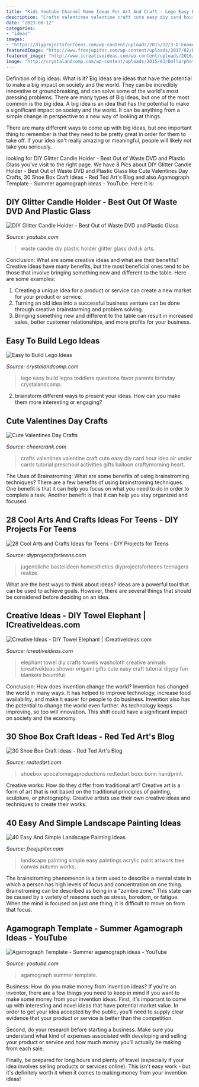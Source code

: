 ```yaml
---
title: "Kids Youtube Channel Name Ideas For Art And Craft - Lego Easy Build Legos Toddlers Questions Favor Parents Birthday Crystalandcomp"
description: "Crafts valentines valentine craft cute easy diy card hour idea air under cards tutorial preschool activities gifts balloon craftymorning heart"
date: "2023-08-12"
categories:
- "ideas"
images:
- "https://diyprojectsforteens.com/wp-content/uploads/2015/12/3-D-Enamel-Dots.jpg"
featuredImage: "http://www.freejupiter.com/wp-content/uploads/2017/02/Easy-And-Simple-Landscape-Painting-Ideas-8-1.jpg"
featured_image: "http://www.icreativeideas.com/wp-content/uploads/2016/05/Creative-Ideas-DIY-Towel-Elephant-thumb2.jpg?0d7df5"
image: "http://crystalandcomp.com/wp-content/uploads/2015/03/Dollarphotoclub_71592663.jpg"
---
```



Definition of big ideas: What is it?
Big Ideas are ideas that have the potential to make a big impact on society and the world. They can be incredibly innovative or groundbreaking, and can solve some of the world's most pressing problems.
There are many types of Big Ideas, but one of the most common is the big idea. A big idea is an idea that has the potential to make a significant impact on society and the world. It can be anything from a simple change in perspective to a new way of looking at things.

There are many different ways to come up with big ideas, but one important thing to remember is that they need to be pretty great in order for them to take off. If your idea isn't really amazing or meaningful, people will likely not take you seriously.

	

		
looking for DIY Glitter Candle Holder - Best Out of Waste DVD and Plastic Glass you've visit to the right page. We have 8 Pics about DIY Glitter Candle Holder - Best Out of Waste DVD and Plastic Glass like Cute Valentines Day Crafts, 30 Shoe Box Craft Ideas - Red Ted Art&#039;s Blog and also Agamograph Template - Summer agamograph ideas - YouTube. Here it is:
		
    
## DIY Glitter Candle Holder - Best Out Of Waste DVD And Plastic Glass

<img loading=lazy src="http://i.ytimg.com/vi/bQjVXZrRpds/maxresdefault.jpg" onerror="this.onerror=null;this.src='https://tse4.mm.bing.net/th?id=OIP.iQvB7YhRDL5FlRED3LykvQHaEK&amp;pid=15.1';" alt="DIY Glitter Candle Holder - Best Out of Waste DVD and Plastic Glass">

_Source: youtube.com_

>waste candle diy plastic holder glitter glass dvd jk arts. 

	

Conclusion: What are some creative ideas and what are their benefits?
Creative ideas have many benefits, but the most beneficial ones tend to be those that involve bringing something new and different to the table. Here are some examples:
1. Creating a unique idea for a product or service can create a new market for your product or service.
2. Turning an old idea into a successful business venture can be done through creative brainstorming and problem solving.
3. Bringing something new and different to the table can result in increased sales, better customer relationships, and more profits for your business.

    
## Easy To Build Lego Ideas

<img loading=lazy src="http://crystalandcomp.com/wp-content/uploads/2015/03/Dollarphotoclub_71592663.jpg" onerror="this.onerror=null;this.src='https://tse3.mm.bing.net/th?id=OIP.W8H_IWpRzPWD-DBNFD2X2QHaHa&amp;pid=15.1';" alt="Easy to Build Lego Ideas">

_Source: crystalandcomp.com_

>lego easy build legos toddlers questions favor parents birthday crystalandcomp. 

	

2. brainstorm different ways to present your ideas. How can you make them more interesting or engaging?

    
## Cute Valentines Day Crafts

<img loading=lazy src="http://www.cheercrank.com/wp-content/uploads/2016/02/07valentinesdaycrafts.jpg" onerror="this.onerror=null;this.src='https://tse2.mm.bing.net/th?id=OIP.7yPt6sQCdnGsrjlCa4ZUSQHaN9&amp;pid=15.1';" alt="Cute Valentines Day Crafts">

_Source: cheercrank.com_

>crafts valentines valentine craft cute easy diy card hour idea air under cards tutorial preschool activities gifts balloon craftymorning heart. 

	

The Uses of Brainstroming: What are some benefits of using brainstroming techniques?
There are a few benefits of using brainstroming techniques. One benefit is that it can help you focus on what you need to do in order to complete a task. Another benefit is that it can help you stay organized and focused.

    
## 28 Cool Arts And Crafts Ideas For Teens - DIY Projects For Teens

<img loading=lazy src="https://diyprojectsforteens.com/wp-content/uploads/2015/12/3-D-Enamel-Dots.jpg" onerror="this.onerror=null;this.src='https://tse2.mm.bing.net/th?id=OIP.nZcwyUEtkEMuz9hwituppgHaNC&amp;pid=15.1';" alt="28 Cool Arts and Crafts Ideas for Teens - DIY Projects for Teens">

_Source: diyprojectsforteens.com_

>jugendliche bastelideen homesthetics diyprojectsforteens teenagers realize. 

	

What are the best ways to think about ideas?
Ideas are a powerful tool that can be used to achieve goals. However, there are several things that should be considered before deciding on an idea.

    
## Creative Ideas - DIY Towel Elephant | ICreativeIdeas.com

<img loading=lazy src="http://www.icreativeideas.com/wp-content/uploads/2016/05/Creative-Ideas-DIY-Towel-Elephant-thumb2.jpg?0d7df5" onerror="this.onerror=null;this.src='https://tse4.mm.bing.net/th?id=OIP.gJJZMJpchU3eIQLdHMdNsQHaL5&amp;pid=15.1';" alt="Creative Ideas - DIY Towel Elephant | iCreativeIdeas.com">

_Source: icreativeideas.com_

>elephant towel diy crafts towels washcloth creative animals icreativeideas shower origami gifts cute easy craft tutorial diyjoy fun blankets bountiful. 

	

Conclusion: How does invention change the world?
Invention has changed the world in many ways. It has helped to improve technology, increase food availability, and make it easier for people to do business. Invention also has the potential to change the world even further. As technology keeps improving, so too will innovation. This shift could have a significant impact on society and the economy.

    
## 30 Shoe Box Craft Ideas - Red Ted Art&#039;s Blog

<img loading=lazy src="http://www.redtedart.com/wp-content/uploads/2015/05/30-Wonderful-Shoe-Box-Craft-Ideas.jpg" onerror="this.onerror=null;this.src='https://tse3.mm.bing.net/th?id=OIP.Hrlu2VyxL0CMbyJNkJtDtgHaHa&amp;pid=15.1';" alt="30 Shoe Box Craft Ideas - Red Ted Art&#039;s Blog">

_Source: redtedart.com_

>shoebox apocalomegaproductions redtedart boxx bonn handprint. 

	

Creative works: How do they differ from traditional art?
Creative art is a form of art that is not based on the traditional principles of painting, sculpture, or photography. Creative artists use their own creative ideas and techniques to create their works.

    
## 40 Easy And Simple Landscape Painting Ideas

<img loading=lazy src="http://www.freejupiter.com/wp-content/uploads/2017/02/Easy-And-Simple-Landscape-Painting-Ideas-8-1.jpg" onerror="this.onerror=null;this.src='https://tse1.mm.bing.net/th?id=OIP.vTBDzruPq2ULPmCkVR-3YgHaSJ&amp;pid=15.1';" alt="40 Easy And Simple Landscape Painting Ideas">

_Source: freejupiter.com_

>landscape painting simple easy paintings acrylic paint artwork tree canvas autumn works. 

	

The brainstroming phenomenon is a term used to describe a mental state in which a person has high levels of focus and concentration on one thing. Brainstroming can be described as being in a "zombie zone." This state can be caused by a variety of reasons such as stress, boredom, or fatigue. When the mind is focused on just one thing, it is difficult to move on from that focus.

    
## Agamograph Template - Summer Agamograph Ideas - YouTube

<img loading=lazy src="https://i.ytimg.com/vi/6iQlILHzHfw/maxresdefault.jpg" onerror="this.onerror=null;this.src='https://tse3.mm.bing.net/th?id=OIP.5QKYdXSgZiuhLAXeVe1ZIwHaEK&amp;pid=15.1';" alt="Agamograph Template - Summer agamograph ideas - YouTube">

_Source: youtube.com_

>agamograph summer template. 

	

Business: How do you make money from invention ideas?
If you're an inventor, there are a few things you need to keep in mind if you want to make some money from your invention ideas. 
First, it's important to come up with interesting and novel ideas that have potential market value. In order to get your idea accepted by the public, you'll need to supply clear evidence that your product or service is better than the competition.

Second, do your research before starting a business. Make sure you understand what kind of expenses associated with developing and selling your product or service and how much money you'll actually be making from each sale.

Finally, be prepared for long hours and plenty of travel (especially if your idea involves selling products or services online). This isn't easy work - but it's definitely worth it when it comes to making money from your invention ideas!

